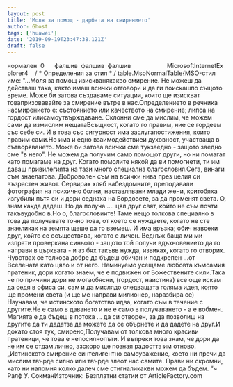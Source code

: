 ```yaml
---
layout: post
title: 'Моля за помощ - дарбата на смирението'
author: Ghost
tags: ['huawei']
date: '2019-09-19T23:47:38.121Z'
draft: false
---
```


нормален  0      фалшив  фалшив  фалшив                     MicrosoftInternetExplorer4    / * Определения за стил * / table.MsoNormalTable{MSO-стил име: "...Моля за помощ изискванякакво смирение. Не можеш да действаш така, както имаш всички отговори и да ги поискашпо същото време. Може би затова създаваме ситуации, които ще изискват товапризовавайте за смирение вътре в нас.Определението в речника насмирението е: състоянието или качеството на смирение; липса на гордост илисамоутвърждаване. Склонни сме да мислим, че можем сами да измислим нещатаВсъщност, когато го правим, ние се гордеем със себе си. И в това със сигурност има заслугапостижения, които правим сами.Но има и едно взаимодействиеи духовност, участваща в сътворяването. Може би затова всички сме тукзаедно - защото заедно сме "в него". Не можем да получим само помощот други, но ни помагат като помагаме на друг. Когато помолите някой да ви помогнети, ти им даваш привилегията на тази много специална благословия.Сега, винаги съм знаелатова. Доброволен съм на всички нива през целия си възрастен живот. Сервирах хляб набездомните, преподавали фотография на психично болни, наставлявани млади жени, коитобяха изгубили пътя си и дори седнаха на Бордовете, за да променят света. О, знам какда дадеш. Но да получа .... цял друг свят, който не съм почти такъвудобно в.Но о, благословиите! Таме нещо толкова специално в това да получавате точно това, от което се нуждаете, когато не сте знаеликак на земята щеше да го вземеш. И има връзка; обич навсеки друг, който се осъществява, когато е личен. Веднъж баща ми ми изпрати проверкана синьото - защото той получи вдъхновението да го направи в църквата - и аз бях такъвв нужда, извиках, когато го отворих. Чувствах се толкова добре да бъдеш обичан и подкрепен ...от Вселената като цяло и от него. Неминуемо усещаме любовта къмсамия пратеник, дори когато знаем, че е подвижен от Божествените сили.Така че по причини дори не могаобясни, (гордост, наистина) все още искам да седя в офиса си, сам и да мислядо следващата голяма идея, която ще промени света (и ще ме направи милионер, наразбира се) Научавам, че истинското богатство идва, когато съм в течение с другите.Не е само в даването и не е само в получаването - а е вобмен. Магията е да бъдеш в потока ... да си отворен, за да позволиш на другите да ти дадатза да можете да се обърнете и да дадете на друг.И докато стоя тук, смирено,Получавам от толкова много красиви пратеници, че това е непосилнопъти. И въпреки това знам, че дори да не им се отдам лично, азскоро ще позная радостта им отново.„Истинското смирение еинтелигентно самоуважение, което ни пречи да мислим твърде силно или твърде злеот нас самите. Прави ни скромни, като ни напомня колко далеч сме стигналикакви можем да бъдем. “~ Ралф У. СокманИзточник: Безплатни статии от ArticleFactory.com
